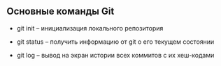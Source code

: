 ## Основные команды Git

* git init – инициализация локального репозитория

* git status – получить информацию от git о его текущем состоянии

* git log – вывод на экран истории всех коммитов с их хеш-кодами

